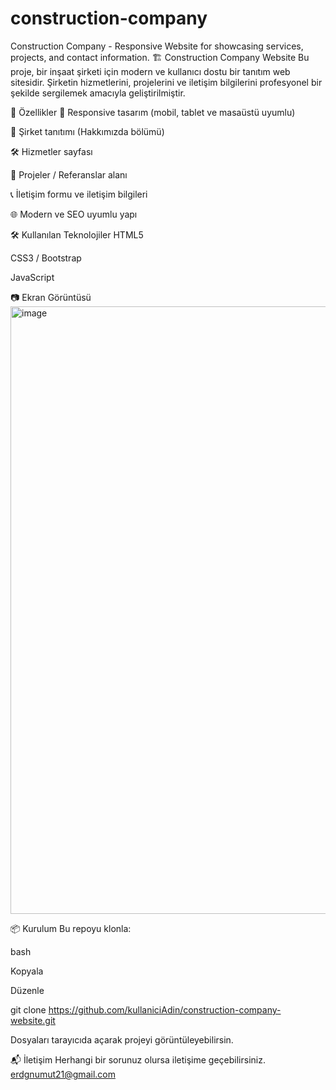 # construction-company
Construction Company - Responsive Website for showcasing services, projects, and contact information.
🏗️ Construction Company Website
Bu proje, bir inşaat şirketi için modern ve kullanıcı dostu bir tanıtım web sitesidir.
Şirketin hizmetlerini, projelerini ve iletişim bilgilerini profesyonel bir şekilde sergilemek amacıyla geliştirilmiştir.

🚀 Özellikler
📱 Responsive tasarım (mobil, tablet ve masaüstü uyumlu)

🏢 Şirket tanıtımı (Hakkımızda bölümü)

🛠️ Hizmetler sayfası

📂 Projeler / Referanslar alanı

📞 İletişim formu ve iletişim bilgileri

🌐 Modern ve SEO uyumlu yapı

🛠️ Kullanılan Teknolojiler
HTML5

CSS3 / Bootstrap

JavaScript

📷 Ekran Görüntüsü
<img width="1901" height="972" alt="image" src="https://github.com/user-attachments/assets/b69e9c83-0d2f-4554-8bd6-60f35c1d6d82" />


📦 Kurulum
Bu repoyu klonla:

bash

Kopyala

Düzenle

git clone https://github.com/kullaniciAdin/construction-company-website.git

Dosyaları tarayıcıda açarak projeyi görüntüleyebilirsin.

📬 İletişim
Herhangi bir sorunuz olursa iletişime geçebilirsiniz.
erdgnumut21@gmail.com
